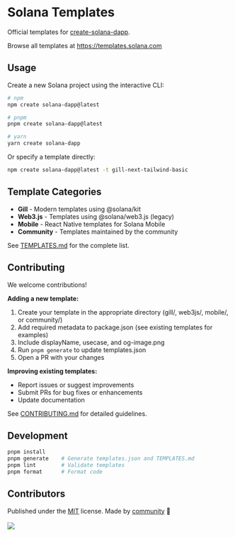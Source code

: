 # Solana Templates

Official templates for [create-solana-dapp](https://github.com/solana-developers/create-solana-dapp).

Browse all templates at https://templates.solana.com

## Usage

Create a new Solana project using the interactive CLI:

```sh
# npm
npm create solana-dapp@latest

# pnpm
pnpm create solana-dapp@latest

# yarn
yarn create solana-dapp
```

Or specify a template directly:

```sh
npm create solana-dapp@latest -t gill-next-tailwind-basic
```

## Template Categories

- **Gill** - Modern templates using @solana/kit
- **Web3.js** - Templates using @solana/web3.js (legacy)
- **Mobile** - React Native templates for Solana Mobile
- **Community** - Templates maintained by the community

See [TEMPLATES.md](TEMPLATES.md) for the complete list.

## Contributing

We welcome contributions!

**Adding a new template:**

1. Create your template in the appropriate directory (gill/, web3js/, mobile/, or community/)
2. Add required metadata to package.json (see existing templates for examples)
3. Include displayName, usecase, and og-image.png
4. Run `pnpm generate` to update templates.json
5. Open a PR with your changes

**Improving existing templates:**

- Report issues or suggest improvements
- Submit PRs for bug fixes or enhancements
- Update documentation

See [CONTRIBUTING.md](CONTRIBUTING.md) for detailed guidelines.

## Development

```sh
pnpm install
pnpm generate    # Generate templates.json and TEMPLATES.md
pnpm lint        # Validate templates
pnpm format      # Format code
```

## Contributors

<!-- automd:contributors github="solana-foundation/templates" license="MIT" -->

Published under the [MIT](https://github.com/solana-foundation/templates/blob/main/LICENSE) license.
Made by [community](https://github.com/solana-foundation/templates/graphs/contributors) 💛
<br><br>
<a href="https://github.com/solana-foundation/templates/graphs/contributors">
<img src="https://contrib.rocks/image?repo=solana-foundation/templates" />
</a>

<!-- /automd -->
